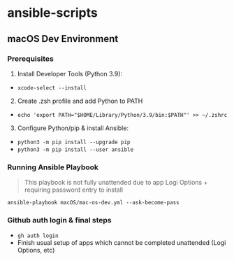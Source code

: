 # ansible-scripts

## macOS Dev Environment

### Prerequisites

1. Install Developer Tools (Python 3.9):

- `xcode-select --install`

2. Create .zsh profile and add Python to PATH

- `echo 'export PATH="$HOME/Library/Python/3.9/bin:$PATH"' >> ~/.zshrc`

3. Configure Python/pip & install Ansible:

- `python3 -m pip install --upgrade pip`
- `python3 -m pip install --user ansible`

### Running Ansible Playbook

> This playbook is not fully unattended due to app Logi Options + requiring password entry to install

`ansible-playbook macOS/mac-os-dev.yml --ask-become-pass`

### Github auth login & final steps

- `gh auth login`
- Finish usual setup of apps which cannot be completed unattended (Logi Options, etc)
